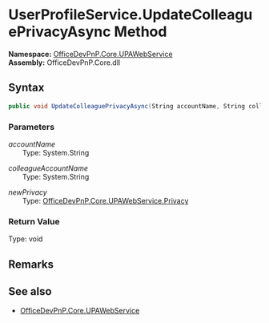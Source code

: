 # UserProfileService.UpdateColleaguePrivacyAsync Method  
  

**Namespace:** [OfficeDevPnP.Core.UPAWebService](OfficeDevPnP.Core.UPAWebService.md)  
**Assembly:** OfficeDevPnP.Core.dll  
## Syntax
```C#
public void UpdateColleaguePrivacyAsync(String accountName, String colleagueAccountName, Privacy newPrivacy)
```
### Parameters
*accountName*  
&emsp;&emsp;Type: System.String  

*colleagueAccountName*  
&emsp;&emsp;Type: System.String  

*newPrivacy*  
&emsp;&emsp;Type: [OfficeDevPnP.Core.UPAWebService.Privacy](OfficeDevPnP.Core.UPAWebService.Privacy.md)  

### Return Value
Type: void  

## Remarks 

## See also
- [OfficeDevPnP.Core.UPAWebService](OfficeDevPnP.Core.UPAWebService.md)
